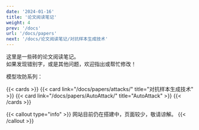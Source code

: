 ```yaml
---
date: '2024-01-16'
title: '论文阅读笔记'
weight: 4
prev: '/docs'
url: '/docs/papers'
next: '/docs/论文阅读笔记/对抗样本生成技术'
---
```


这里是一些砖的论文阅读笔记。  
如果发现错别字，或是其他问题，欢迎指出或帮忙修改！

模型攻防系列：

{{< cards >}}
  {{< card link="/docs/papers/attacks/" title="对抗样本生成技术" >}}
  {{< card link="/docs/papers/AutoAttack/" title="AutoAttack" >}}
{{< /cards >}}

{{< callout type="info" >}}
网站目前仍在搭建中，页面较少，敬请谅解。
{{< /callout >}}